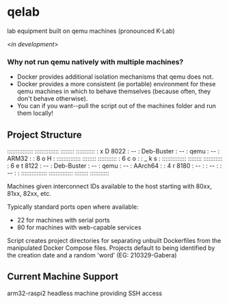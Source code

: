 # qelab
lab equipment built on qemu machines (pronounced K-Lab)

\<*in development*\>

### Why not run qemu natively with multiple machines?
* Docker provides additional isolation mechanisms that qemu does not.
* Docker provides a more consistent (ie portable) environment for these qemu machines in which to behave themselves (because often, they don't behave otherwise).
* You can if you want--pull the script out of the machines folder and run them locally!

## Project Structure
:::::::::::::::    ::::::::::::::    ::::::::    :::::::::::
: x D    8022 : -- : Deb-Buster : -- : qemu : -- :  ARM32  :
: 8 o H       :    ::::::::::::::    ::::::::    :::::::::::
: 6 c o       :
: _ k s       :    ::::::::::::::    ::::::::    :::::::::::
: 6 e t  8122 : -- : Deb-Buster : -- : qemu : -- : AArch64 :
: 4 r    8180 : -- :            : -- :      : -- :         :
:::::::::::::::    ::::::::::::::    ::::::::    :::::::::::

Machines given interconnect IDs available to the host starting with 80xx, 81xx, 82xx, etc.

Typically standard ports open where available:
* 22 for machines with serial ports
* 80 for machines with web-capable services

Script creates project directories for separating unbuilt Dockerfiles from the manipulated Docker Compose files. Projects default to being identified by the creation date and a random 'word' (EG: 210329-Gabera)

## Current Machine Support
arm32-raspi2 headless machine providing SSH access
